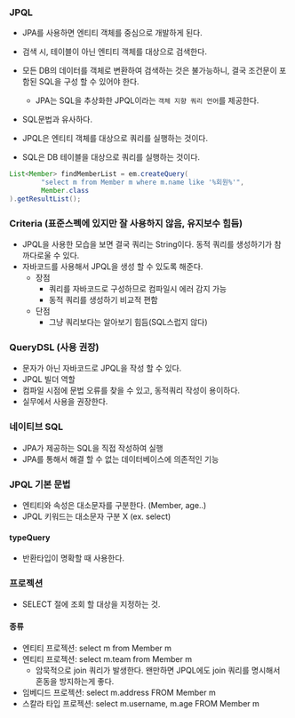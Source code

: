 ### JPQL
- JPA를 사용하면 엔티티 객체를 중심으로 개발하게 된다.
- 검색 시, 테이블이 아닌 엔티티 객체를 대상으로 검색한다.
- 모든 DB의 데이터를 객체로 변환하여 검색하는 것은 불가능하니, 결국 조건문이 포함된 SQL을 구성 할 수 있어야 한다.
    - JPA는 SQL을 추상화한 JPQL이라는 `객체 지향 쿼리 언어`를 제공한다.
- SQL문법과 유사하다.
  
- JPQL은 엔티티 객체를 대상으로 쿼리를 실행하는 것이다.
- SQL은 DB 테이블을 대상으로 쿼리를 실행하는 것이다.
```java
List<Member> findMemberList = em.createQuery(
        "select m from Member m where m.name like '%회원%'",
        Member.class
).getResultList();
```

### Criteria (표준스펙에 있지만 잘 사용하지 않음, 유지보수 힘듬)
- JPQL을 사용한 모습을 보면 결국 쿼리는 String이다. 동적 쿼리를 생성하기가 참 까다로울 수 있다.
- 자바코드를 사용해서 JPQL을 생성 할 수 있도록 해준다.
    - 장점
        - 쿼리를 자바코드로 구성하므로 컴파일시 에러 감지 가능
        - 동적 쿼리를 생성하기 비교적 편함
    - 단점
        - 그냥 쿼리보다는 알아보기 힘듬(SQL스럽지 않다)

### QueryDSL (사용 권장)
- 문자가 아닌 자바코드로 JPQL을 작성 할 수 있다.
- JPQL 빌더 역할
- 컴파일 시점에 문법 오류를 찾을 수 있고, 동적쿼리 작성이 용이하다.
- 실무에서 사용을 권장한다.


### 네이티브 SQL
- JPA가 제공하는 SQL을 직접 작성하여 실행
- JPA를 통해서 해결 할 수 없는 데이터베이스에 의존적인 기능


### JPQL 기본 문법
- 엔티티와 속성은 대소문자를 구분한다. (Member, age..)
- JPQL 키워드는 대소문자 구분 X (ex. select)

#### typeQuery
- 반환타입이 명확할 때 사용한다.


### 프로젝션
- SELECT 절에 조회 할 대상을 지정하는 것.

#### 종류
- 엔티티 프로젝션: select m from Member m
- 엔티티 프로젝션: select m.team from Member m
  - 암묵적으로 join 쿼리가 발생한다. 왠만하면 JPQL에도 join 쿼리를 명시해서 혼동을 방지하는게 좋다.
- 임베디드 프로젝션: select m.address FROM Member m
- 스칼라 타입 프로젝션: select m.username, m.age FROM Member m